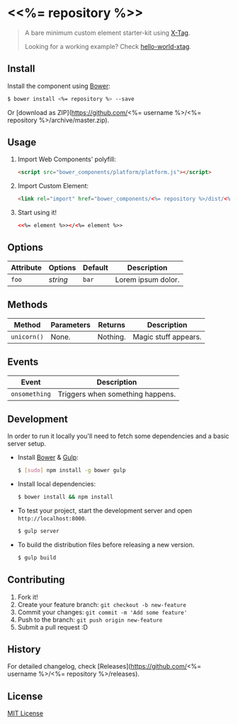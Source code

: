# &lt;<%= repository %>&gt;

> A bare minimum custom element starter-kit using [X-Tag](http://x-tags.org/).
>
> Looking for a working example? Check [hello-world-xtag](https://github.com/webcomponents/hello-world-xtag).

## Install

Install the component using [Bower](http://bower.io/):

```sh
$ bower install <%= repository %> --save
```

Or [download as ZIP](https://github.com/<%= username %>/<%= repository %>/archive/master.zip).

## Usage

1. Import Web Components' polyfill:

    ```html
    <script src="bower_components/platform/platform.js"></script>
    ```

2. Import Custom Element:

    ```html
    <link rel="import" href="bower_components/<%= repository %>/dist/<%= element %>.html">
    ```

3. Start using it!

    ```html
    <<%= element %>></<%= element %>>
    ```

## Options

Attribute     | Options     | Default      | Description
---           | ---         | ---          | ---
`foo`         | *string*    | `bar`        | Lorem ipsum dolor.

## Methods

Method        | Parameters   | Returns     | Description
---           | ---          | ---         | ---
`unicorn()`   | None.        | Nothing.    | Magic stuff appears.

## Events

Event         | Description
---           | ---
`onsomething` | Triggers when something happens.

## Development

In order to run it locally you'll need to fetch some dependencies and a basic server setup.

* Install [Bower](http://bower.io/) & [Gulp](http://gulpjs.com/):

    ```sh
    $ [sudo] npm install -g bower gulp
    ```

* Install local dependencies:

    ```sh
    $ bower install && npm install
    ```

* To test your project, start the development server and open `http://localhost:8000`.

    ```sh
    $ gulp server
    ```

* To build the distribution files before releasing a new version.

    ```sh
    $ gulp build
    ```

## Contributing

1. Fork it!
2. Create your feature branch: `git checkout -b new-feature`
3. Commit your changes: `git commit -m 'Add some feature'`
4. Push to the branch: `git push origin new-feature`
5. Submit a pull request :D

## History

For detailed changelog, check [Releases](https://github.com/<%= username %>/<%= repository %>/releases).

## License

[MIT License](http://opensource.org/licenses/MIT)
